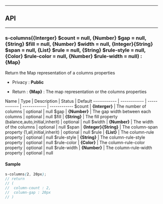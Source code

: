 


-----------------------------
## API
-----------------------------

### s-columns({Interger} $count = null, {Number} $gap = null, {String} $fill = null, {Number} $width = null, {Integer}{String} $span = null, {List} $rule = null, {String} $rule-style = null, {Color} $rule-color = null, {Number} $rule-width = null) : {Map}
Return the Map representation of a columns properties
- Privacy : **Public**

- Return : **{Map}** : The map representation or the columns properties

Name | Type | Description | Status | Default
------------ | ------------ | ------------ | ------------ | ------------
$count | **{Interger}** | The number of columns | optional | null
$gap | **{Number}** | The gap width between each columns | optional | null
$fill | **{String}** | The fill property (balance,auto,initial,inherit) | optional | null
$width | **{Number}** | The width of the columns | optional | null
$span | **{Integer}{String}** | The column-span property (1,all,initial,inherit) | optional | null
$rule | **{List}** | The column-rule property | optional | null
$rule-style | **{String}** | The column-rule-style property | optional | null
$rule-color | **{Color}** | The column-rule-color property | optional | null
$rule-width | **{Number}** | The column-rule-width property | optional | null


#### Sample
```scss
s-columns(2, 20px);
// return
// (
// 	column-count : 2,
// 	column-gap : 20px
// )

```


